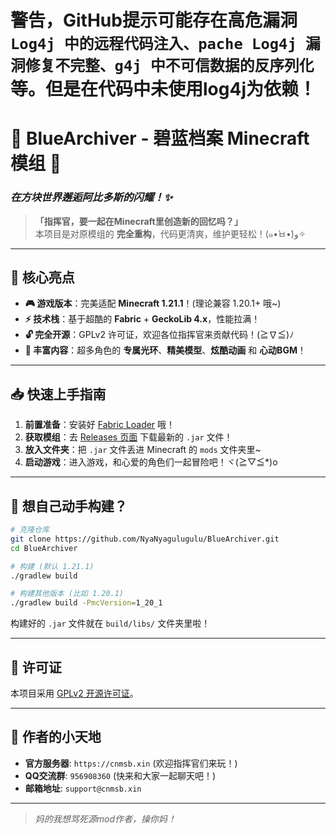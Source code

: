 # 警告，GitHub提示可能存在高危漏洞`Log4j 中的远程代码注入、pache Log4j 漏洞修复不完整、g4j 中不可信数据的反序列化`等。但是在代码中未使用log4j为依赖！

# 🎀 BlueArchiver - 碧蓝档案 Minecraft 模组 🎀
### *在方块世界邂逅阿比多斯的闪耀！✨*

> **「指挥官，要一起在Minecraft里创造新的回忆吗？」**  
> 本项目是对原模组的 **完全重构**，代码更清爽，维护更轻松！(๑•̀ㅂ•́)و✧

---

## 🌟 核心亮点

- **🎮 游戏版本**：完美适配 **Minecraft 1.21.1**！(理论兼容 1.20.1+ 哦~)
- **⚡ 技术栈**：基于超酷的 **Fabric** + **GeckoLib 4.x**，性能拉满！
- **🔓 完全开源**：GPLv2 许可证，欢迎各位指挥官来贡献代码！(≧∇≦)ﾉ
- **💖 丰富内容**：超多角色的 **专属光环**、**精美模型**、**炫酷动画** 和 **心动BGM**！

---

## 📥 快速上手指南

1.  **前置准备**：安装好 [Fabric Loader](https://fabricmc.net/use/) 哦！
2.  **获取模组**：去 [Releases 页面](https://github.com/NyaNyagulugulu/BlueArchiver/releases) 下载最新的 `.jar` 文件！
3.  **放入文件夹**：把 `.jar` 文件丢进 Minecraft 的 `mods` 文件夹里~
4.  **启动游戏**：进入游戏，和心爱的角色们一起冒险吧！ヾ(≧▽≦*)o

---

## 🔧 想自己动手构建？

```bash
# 克隆仓库
git clone https://github.com/NyaNyagulugulu/BlueArchiver.git
cd BlueArchiver

# 构建 (默认 1.21.1)
./gradlew build

# 构建其他版本 (比如 1.20.1)
./gradlew build -PmcVersion=1_20_1
```
构建好的 `.jar` 文件就在 `build/libs/` 文件夹里啦！

---

## 📜 许可证

本项目采用 [GPLv2 开源许可证](https://www.gnu.org/licenses/old-licenses/gpl-2.0.html)。

---

## 🎉 作者的小天地

- **官方服务器**: `https://cnmsb.xin` (欢迎指挥官们来玩！)
- **QQ交流群**: `956908360` (快来和大家一起聊天吧！)
- **邮箱地址**: `support@cnmsb.xin`

---
> *妈的我想骂死源mod作者，操你妈！*